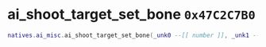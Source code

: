 # ai_shoot_target_set_bone `0x47C2C7B0`

```lua
natives.ai_misc.ai_shoot_target_set_bone(_unk0 --[[ number ]], _unk1 --[[ number ]], _unk2 --[[ number ]])
```